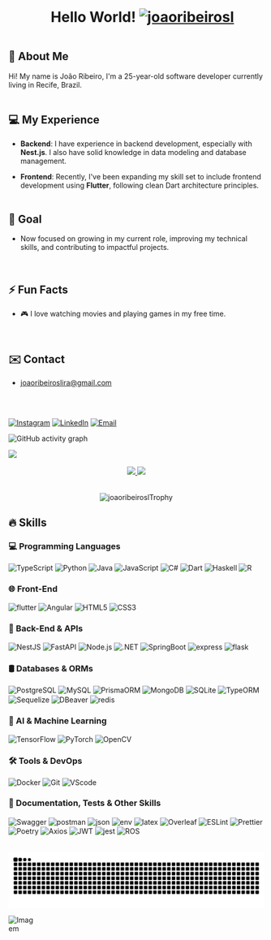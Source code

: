 
<!--título-->
<div id="user-content-toc">
  <ul align="center">
    <summary><h1 style="display: inline-block">Hello World!
      <a href="https://github.com/joaoribeirosl/"><img src="https://komarev.com/ghpvc/?username=joaoribeirosl" alt="joaoribeirosl" /></a>
    </h1></summary>
</div>



<!-- Presentation -->

<p>
  
  ## 👋 About Me 

  Hi! My name is João Ribeiro, I'm a 25-year-old software developer currently living in Recife, Brazil.
  <br>
  <br>

  ## 💻 My Experience

- **Backend**: I have experience in backend development, especially with **Nest.js**. I also have solid knowledge in data modeling and database management.

- **Frontend**: Recently, I've been expanding my skill set to include frontend development using **Flutter**, following clean Dart architecture principles.
  <br>
  <br>

## 🎯 Goal

- Now focused on growing in my current role, improving my technical skills, and contributing to impactful projects.
<br>

## ⚡ Fun Facts

- 🎮 I love watching movies and playing games in my free time.
<br>
  
## ✉️ Contact

- joaoribeiroslira@gmail.com

 <br>
 <br>
</p>

<!-- Links -->

[![Instagram](https://img.shields.io/badge/Instagram-E4405F?style=for-the-badge&logo=instagram&logoColor=white)](https://www.instagram.com/joaoribeiro_86/)
[![LinkedIn](https://img.shields.io/badge/LinkedIn-0077B5?style=for-the-badge&logo=linkedin&logoColor=white)](https://www.linkedin.com/in/joão-ribeiro-7210841b9/)
[![Email](https://img.shields.io/badge/Email-D14836?style=for-the-badge&logo=gmail&logoColor=white)](mailto:joaoribeiroslira@gmail.com) 


![GitHub activity graph]( https://github-readme-activity-graph.vercel.app/graph?username=joaoribeirosl&theme=react-dark&area=true&hide_border=true#gh-light-mode-only)
    

<!--divisor-->
<img src="https://user-images.githubusercontent.com/73097560/115834477-dbab4500-a447-11eb-908a-139a6edaec5c.gif">


<!-- GithubStats -->

<p align="center">
<a href="https://github.com/joaoribeirosl">
  <img height="180em" src="https://github-readme-stats-eight-theta.vercel.app/api?username=joaoribeirosl&show_icons=true&theme=dracula&include_all_commits=true&count_private=true"/>
  <img height="180em" src="https://github-readme-stats-eight-theta.vercel.app/api/top-langs/?username=joaoribeirosl&layout=compact&langs_count=8&theme=dracula"/>
</a>
<br>
<br>


<p align="center"><img align="center" src="https://github-trophies.vercel.app/?username=joaoribeirosl&column=6&theme=dracula" alt="joaoribeiroslTrophy" /></p>
  
## 🔥 Skills

### 💻 Programming Languages
<div>
  <img align="center" alt="TypeScript" src="https://img.shields.io/badge/TypeScript-007ACC?style=for-the-badge&logo=typescript&logoColor=white">
  <img align="center" alt="Python" src="https://img.shields.io/badge/Python-FFD43B?style=for-the-badge&logo=python&logoColor=blue">
  <img align="center" alt="Java" src="https://img.shields.io/badge/java-%23ED8B00.svg?style=for-the-badge&logo=openjdk&logoColor=white">
  <img align="center" alt="JavaScript" src="https://img.shields.io/badge/JavaScript-323330?style=for-the-badge&logo=javascript&logoColor=F7DF1E">
  <img align="center" alt="C#" src="https://img.shields.io/badge/C%23-239120?style=for-the-badge&logo=unity&logoColor=white">
  <img align="center" alt="Dart" src="https://img.shields.io/badge/Dart-0175C2?style=for-the-badge&logo=dart&logoColor=white">
  <img align="center" alt="Haskell" src="https://img.shields.io/badge/Haskell-5D4F85?style=for-the-badge&logo=haskell&logoColor=white">
  <img align="center" alt="R" src="https://img.shields.io/badge/R-276DC3?style=for-the-badge&logo=r&logoColor=white">
</div>

### 🌐 Front-End
<div>
  <img align="center" alt="flutter" src="https://img.shields.io/badge/Flutter-02569B?style=for-the-badge&logo=flutter&logoColor=white">
  <img align="center" alt="Angular" src="https://img.shields.io/badge/Angular-DD0031?style=for-the-badge&logo=angular&logoColor=white">
  <img align="center" alt="HTML5" src="https://img.shields.io/badge/HTML5-E34F26?style=for-the-badge&logo=html5&logoColor=white">
  <img align="center" alt="CSS3" src="https://img.shields.io/badge/CSS3-1572B6?style=for-the-badge&logo=css3&logoColor=white">
</div>

### 🧩 Back-End & APIs
<div>
  <img align="center" alt="NestJS" src="https://img.shields.io/badge/nestjs-E0234E?style=for-the-badge&logo=nestjs&logoColor=white">
  <img align="center" alt="FastAPI" src="https://img.shields.io/badge/FastAPI-005571?style=for-the-badge&logo=fastapi&logoColor=white">
  <img align="center" alt="Node.js" src="https://img.shields.io/badge/Node%20js-339933?style=for-the-badge&logo=nodedotjs&logoColor=white">
  <img align="center" alt=".NET" src="https://img.shields.io/badge/.NET-512BD4?style=for-the-badge&logo=dotnet&logoColor=white">
  <img align="center" alt="SpringBoot" src="https://img.shields.io/badge/Spring_Boot-F2F4F9?style=for-the-badge&logo=spring-boot">
  <img align="center" alt="express" src="https://img.shields.io/badge/Express%20js-000000?style=for-the-badge&logo=express&logoColor=white">
  <img align="center" alt="flask" src="https://img.shields.io/badge/Flask-000000?style=for-the-badge&logo=flask&logoColor=white">
</div>

### 🛢️ Databases & ORMs
<div>
  <img align="center" alt="PostgreSQL" src="https://img.shields.io/badge/PostgreSQL-316192?style=for-the-badge&logo=postgresql&logoColor=white">
  <img align="center" alt="MySQL" src="https://img.shields.io/badge/MySQL-005C84?style=for-the-badge&logo=mysql&logoColor=white">
  <img align="center" alt="PrismaORM" src="https://img.shields.io/badge/Prisma-3982CE?style=for-the-badge&logo=Prisma&logoColor=white">
  <img align="center" alt="MongoDB" src="https://img.shields.io/badge/MongoDB-4EA94B?style=for-the-badge&logo=mongodb&logoColor=white">
  <img align="center" alt="SQLite" src="https://img.shields.io/badge/Sqlite-003B57?style=for-the-badge&logo=sqlite&logoColor=white">
  <img align="center" alt="TypeORM" src="https://img.shields.io/badge/TypeORM-FE0803.svg?style=for-the-badge&logo=TypeORM&logoColor=white">
  <img align="center" alt="Sequelize" src="https://img.shields.io/badge/Sequelize-52B0E7?style=for-the-badge&logo=Sequelize&logoColor=white">
  <img align="center" alt="DBeaver" src="https://img.shields.io/badge/dbeaver-382923?style=for-the-badge&logo=dbeaver&logoColor=white">
  <img align="center" alt="redis" src="https://img.shields.io/badge/redis-%23DD0031.svg?&style=for-the-badge&logo=redis&logoColor=white">
</div>

### 🧠 AI & Machine Learning
<div>
  <img align="center" alt="TensorFlow" src="https://img.shields.io/badge/TensorFlow-FF6F00?style=for-the-badge&logo=TensorFlow&logoColor=white">
  <img align="center" alt="PyTorch" src="https://img.shields.io/badge/PyTorch-EE4C2C?style=for-the-badge&logo=PyTorch&logoColor=white">
  <img align="center" alt="OpenCV" src="https://img.shields.io/badge/OpenCV-5C3EE8?style=for-the-badge&logo=opencv&logoColor=white">
</div>

### 🛠️ Tools & DevOps
<div>
  <img align="center" alt="Docker" src="https://img.shields.io/badge/Docker-2CA5E0?style=for-the-badge&logo=docker&logoColor=white">
  <img align="center" alt="Git" src="https://img.shields.io/badge/GIT-E44C30?style=for-the-badge&logo=git&logoColor=white">
  <img align="center" alt="VScode" src="https://img.shields.io/badge/VSCode-0078D4?style=for-the-badge&logo=visual%20studio%20code&logoColor=white">
</div>

### 📜 Documentation, Tests & Other Skills
<div>
  <img align="center" alt="Swagger" src="https://img.shields.io/badge/Swagger-85EA2D?style=for-the-badge&logo=Swagger&logoColor=white">
  <img align="center" alt="postman" src="https://img.shields.io/badge/Postman-FF6C37?style=for-the-badge&logo=Postman&logoColor=white">
  <img align="center" alt="json" src="https://img.shields.io/badge/json-5E5C5C?style=for-the-badge&logo=json&logoColor=white">
  <img align="center" alt="env" src="https://img.shields.io/badge/.ENV-ECD53F.svg?style=for-the-badge&logo=dotenv&logoColor=black">
  <img align="center" alt="latex" src="https://img.shields.io/badge/LaTeX-47A141?style=for-the-badge&logo=LaTeX&logoColor=white">
  <img align="center" alt="Overleaf" src="https://img.shields.io/badge/Overleaf-47A141?style=for-the-badge&logo=Overleaf&logoColor=white">
  <img align="center" alt="ESLint" src="https://img.shields.io/badge/eslint-3A33D1?style=for-the-badge&logo=eslint&logoColor=white">
  <img align="center" alt="Prettier" src="https://img.shields.io/badge/prettier-1A2C34?style=for-the-badge&logo=prettier&logoColor=F7BA3E">
  <img align="center" alt="Poetry" src="https://img.shields.io/badge/Poetry-60A5FA?style=for-the-badge&logo=python&logoColor=white">
  <img align="center" alt="Axios" src="https://img.shields.io/badge/axios-671ddf?&style=for-the-badge&logo=axios&logoColor=white">
  <img align="center" alt="JWT" src="https://img.shields.io/badge/JWT-000000?style=for-the-badge&logo=JSON%20web%20tokens&logoColor=white">
  <img align="center" alt="jest" src="https://img.shields.io/badge/Jest-C21325?style=for-the-badge&logo=jest&logoColor=white">
  <img align="center" alt="ROS" src="https://img.shields.io/badge/ROS-22314E?style=for-the-badge&logo=ROS&logoColor=white">
</div>
<br>
<br>


<picture align="center" >
  <source media="(prefers-color-scheme: dark)" srcset="https://raw.githubusercontent.com/joaoribeirosl/joaoribeirosl/output/github-contribution-grid-snake-dark.svg">
  <img align="center" alt="github contribution grid snake animation" src="https://raw.githubusercontent.com/joaoribeirosl/joaoribeirosl/output/github-contribution-grid-snake.svg">
</picture>

<!-- GIF -->

<p align="left">
  <img align="center" src="https://github.com/joaoribeirosl/joaoribeirosl/assets/58136908/8acc8d12-881f-4b7e-b1f8-e80f0d4c2842" alt="Imagem" style="max-width: 50px; height: auto;">
</p>
